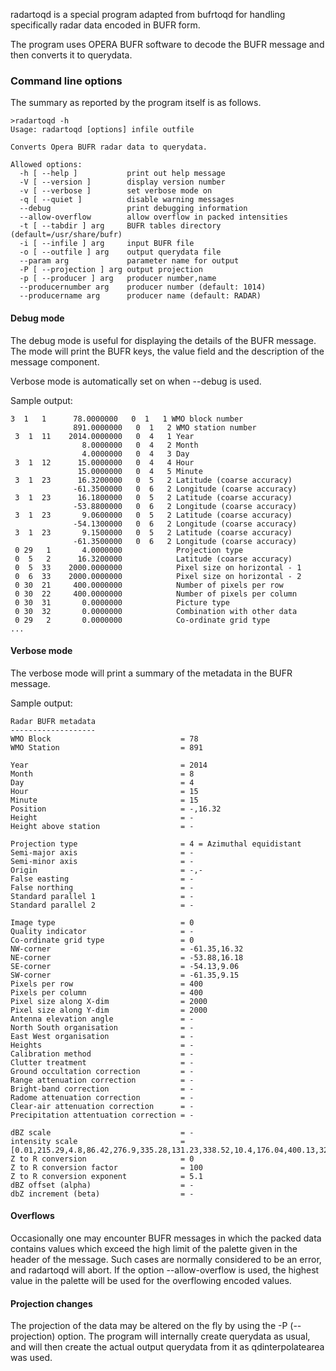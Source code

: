 radartoqd is a special program adapted from bufrtoqd for handling specifically radar data encoded in BUFR form.

The program uses OPERA BUFR software to decode the BUFR message and then converts it to querydata.

### Command line options

The summary as reported by the program itself is as follows.

    >radartoqd -h
    Usage: radartoqd [options] infile outfile
 
    Converts Opera BUFR radar data to querydata.
 
    Allowed options:
      -h [ --help ]           print out help message
      -V [ --version ]        display version number
      -v [ --verbose ]        set verbose mode on
      -q [ --quiet ]          disable warning messages
      --debug                 print debugging information
      --allow-overflow        allow overflow in packed intensities
      -t [ --tabdir ] arg     BUFR tables directory (default=/usr/share/bufr)
      -i [ --infile ] arg     input BUFR file
      -o [ --outfile ] arg    output querydata file
      --param arg             parameter name for output
      -P [ --projection ] arg output projection
      -p [ --producer ] arg   producer number,name
      --producernumber arg    producer number (default: 1014)
      --producername arg      producer name (default: RADAR)

#### Debug mode

The debug mode is useful for displaying the details of the BUFR message. The mode will print the BUFR keys, the value field and the description of the message component.

Verbose mode is automatically set on when --debug is used.

Sample output:

    3  1   1      78.0000000   0  1   1 WMO block number
                  891.0000000   0  1   2 WMO station number
     3  1  11    2014.0000000   0  4   1 Year
                    8.0000000   0  4   2 Month
                    4.0000000   0  4   3 Day
     3  1  12      15.0000000   0  4   4 Hour
                   15.0000000   0  4   5 Minute
     3  1  23      16.3200000   0  5   2 Latitude (coarse accuracy)
                  -61.3500000   0  6   2 Longitude (coarse accuracy)
     3  1  23      16.1800000   0  5   2 Latitude (coarse accuracy)
                  -53.8800000   0  6   2 Longitude (coarse accuracy)
     3  1  23       9.0600000   0  5   2 Latitude (coarse accuracy)
                  -54.1300000   0  6   2 Longitude (coarse accuracy)
     3  1  23       9.1500000   0  5   2 Latitude (coarse accuracy)
                  -61.3500000   0  6   2 Longitude (coarse accuracy)
     0 29   1       4.0000000            Projection type
     0  5   2      16.3200000            Latitude (coarse accuracy)
     0  5  33    2000.0000000            Pixel size on horizontal - 1
     0  6  33    2000.0000000            Pixel size on horizontal - 2
     0 30  21     400.0000000            Number of pixels per row
     0 30  22     400.0000000            Number of pixels per column
     0 30  31       0.0000000            Picture type
     0 30  32       0.0000000            Combination with other data
     0 29   2       0.0000000            Co-ordinate grid type
    ...

#### Verbose mode

The verbose mode will print a summary of the metadata in the BUFR message.

Sample output:

    Radar BUFR metadata
    -------------------
    WMO Block                             = 78
    WMO Station                           = 891
 
    Year                                  = 2014
    Month                                 = 8
    Day                                   = 4
    Hour                                  = 15
    Minute                                = 15
    Position                              = -,16.32
    Height                                = -
    Height above station                  = -
 
    Projection type                       = 4 = Azimuthal equidistant
    Semi-major axis                       = -
    Semi-minor axis                       = -
    Origin                                = -,-
    False easting                         = -
    False northing                        = -
    Standard parallel 1                   = -
    Standard parallel 2                   = -
 
    Image type                            = 0
    Quality indicator                     = -
    Co-ordinate grid type                 = 0
    NW-corner                             = -61.35,16.32
    NE-corner                             = -53.88,16.18
    SE-corner                             = -54.13,9.06
    SW-corner                             = -61.35,9.15
    Pixels per row                        = 400
    Pixels per column                     = 400
    Pixel size along X-dim                = 2000
    Pixel size along Y-dim                = 2000
    Antenna elevation angle               = -
    North South organisation              = -
    East West organisation                = -
    Heights                               = -
    Calibration method                    = -
    Clutter treatment                     = -
    Ground occultation correction         = -
    Range attenuation correction          = -
    Bright-band correction                = -
    Radome attenuation correction         = -
    Clear-air attenuation correction      = -
    Precipitation attentuation correction = -
 
    dBZ scale                             = -
    intensity scale                       =[0.01,215.29,4.8,86.42,276.9,335.28,131.23,338.52,10.4,176.04,400.13,328.05,375.68,128,0.02,15.37,302.06,0.56,0.01,302.06,0,82.24,245.97,655.04,16,0.21,655.04,0.04,5.18,3.37,650.24,327.68,3.37,650.24,0.96,82.88,52.47,573.53,163.84,52.47,573.44,20.5,15.37,158.7,1.68,0.01,158.7,0,409.92,245.95,163.52,30.08,0.19,163.52,0.12,5.18,2.99,650.24,522.24,2.99,650.24,2.24,82.88,47.03,573.57,409.6,46.71,573.44,40.98,15.37,76.78,2.32,0.01,76.78,0.01,82.24,245.93,327.36,39.04,0.17,327.36,0.2,5.18,2.73,650.25,0,2.73,650.24,3.52,82.88,42.87,573.6,491.52,42.87,573.44,61.46,15.37,15.34,2.8,0.01,15.34,0.01,409.92,245.92,81.6,46.4,0.15,655.04,0.28,5.18,2.51,650.25,112.64,2.51,650.24,4.8,82.88,39.67,573.63,163.84,39.67,573.44,81.94,15.36,619.5,3.2,0,619.5,0.02,82.24,245.9,573.12,52.48,0.14,573.12,0.36,5.18,2.33,650.25,204.8,2.33,650.24,6.08,82.88,36.79,573.65,327.68,36.79,573.44,102.42,15.36,578.54,3.52,0,578.54,0.02,409.92,245.89,573.12,57.6,0.13,573.12,0.44,5.18,2.17,650.25,286.72,2.17,650.24,7.36,82.88,34.23,573.67,327.68,34.23,573.44,122.9,15.36,537.58,3.84,0,537.58,0.03,82.24,245.88,573.12,62.72,0.12,573.12,0.52,5.18,2.01,650.25,368.64]
    Z to R conversion                     = 0
    Z to R conversion factor              = 100
    Z to R conversion exponent            = 5.1
    dBZ offset (alpha)                    = -
    dbZ increment (beta)                  = -

#### Overflows

Occasionally one may encounter BUFR messages in which the packed data contains values which exceed the high limit of the palette given in the header of the message. Such cases are normally considered to be an error, and radartoqd will abort. If the option --allow-overflow is used, the highest value in the palette will be used for the overflowing encoded values.

#### Projection changes

The projection of the data may be altered on the fly by using the -P (--projection) option. The program will internally create querydata as usual, and will then create the actual output querydata from it as qdinterpolatearea was used.
